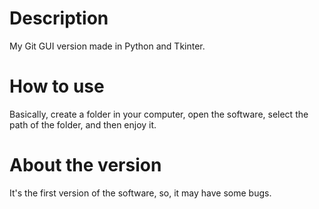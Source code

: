 # Description
My Git GUI version made in Python and Tkinter.

# How to use
Basically, create a folder in your computer, open the software, select the path of the folder, and then enjoy it.

# About the version
It's the first version of the software, so, it may have some bugs.
